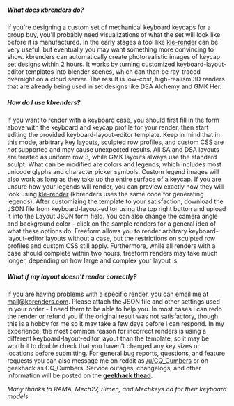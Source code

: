 ##### What does kbrenders do?

If you're designing a custom set of mechanical keyboard keycaps for a group buy, you'll probably need visualizations of what the set will look like before it is manufactured. In the early stages a tool like [kle-render](http://kle-render.herokuapp.com) can be very useful, but eventually you may want something more convincing to show. kbrenders can automatically create photorealistic images of keycap set designs within 2 hours. It works by turning customized keyboard-layout-editor templates into blender scenes, which can then be ray-traced overnight on a cloud server. The result is low-cost, high-realism 3D renders that are already being used in set designs like DSA Alchemy and GMK Her.

##### How do I use kbrenders?

If you want to render with a keyboard case, you should first fill in the form above with the keyboard and keycap profile for your render, then start editing the provided keyboard-layout-editor template. Keep in mind that in this mode, arbitrary key layouts, sculpted row profiles, and custom CSS are *not* supported and may cause unexpected results. All SA and DSA layouts are treated as uniform row 3, while GMK layouts always use the standard sculpt. What can be modified are colors and legends, which includes most unicode glyphs and character picker symbols. Custom legend images will also work as long as they take up the entire surface of a keycap. If you are unsure how your legends will render, you can preview exactly how they will look using [kle-render](http://kle-render.herokuapp.com) (kbrenders uses the same code for generating legends). After customizing the template to your satisfaction, download the JSON file from keyboard-layout-editor using the top right button and upload it into the Layout JSON form field. You can also change the camera angle and background color - click on the sample renders for a general idea of what these options do. Freeform allows you to render arbitrary keyboard-layout-editor layouts without a case, but the restrictions on sculpted row profiles and custom CSS still apply. Furthermore, while all renders with a case should complete within two hours, freeform renders may take much longer, depending on how large and complex your layout is.

##### What if my layout doesn't render correctly?

If you are having problems with a specific render, you can email me at mail@kbrenders.com. Please attach the JSON file and other settings used in your order - I need them to be able to help you. In most cases I can redo the render or refund you if the original result was not satisfactory, though this is a hobby for me so it may take a few days before I can respond. In my experience, the most common reason for incorrect renders is using a different keyboard-layout-editor layout than the template, so it may be worth it to double check that you haven't changed any key sizes or locations before submitting. For general bug reports, questions, and feature requests you can also message me on reddit as [/u/CQ_Cumbers](http://reddit.com/u/CQ_Cumbers) or on geekhack as CQ_Cumbers. Service outages, changelogs, and other information will be posted on the **[geekhack thead](https://geekhack.org/index.php?topic=92666.0)**. 

*Many thanks to RAMA, Mech27, Simen, and Mechkeys.ca for their keyboard models.*
